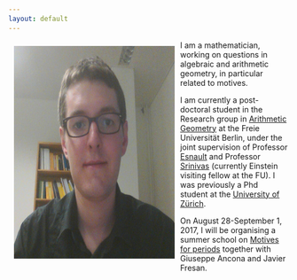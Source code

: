 ```yaml
---
layout: default
---
```


<img style="width=290px;height=384px;float:left;padding:10px;"
src="/image/personal-photo.png" alt="profile picture" width="290" height="384">

I am a mathematician, working on questions in algebraic and arithmetic geometry, in particular related to motives.

I am currently a post-doctoral student in the Research group in [Arithmetic Geometry](http://www.mi.fu-berlin.de/en/math/groups/arithmetic_geometry/index.html) at the Freie Universität Berlin, under the joint supervision of Professor [Esnault](http://www.mi.fu-berlin.de/users/esnault/) and Professor [Srinivas](http://www.math.tifr.res.in/~srinivas/) (currently Einstein visiting fellow at the FU). I was previously a Phd student at the [University of Zürich](http://www.math.uzh.ch/).

On August 28-September 1, 2017, I will be organising a summer school on [Motives for periods](https://people.math.ethz.ch/~jfresan/berlin.html) together with Giuseppe Ancona and Javier Fresan.



